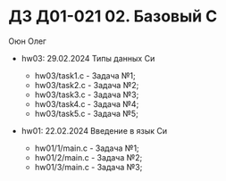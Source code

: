 # ДЗ Д01-021 02. Базовый С

Оюн Олег

- hw03: 29.02.2024 Типы данных Си
  - hw03/task1.c - Задача №1;
  - hw03/task2.c - Задача №2;
  - hw03/task3.c - Задача №3;
  - hw03/task4.c - Задача №4;
  - hw03/task5.c - Задача №5;

- hw01: 22.02.2024 Введение в язык Си
  - hw01/1/main.c - Задача №1;
  - hw01/2/main.c - Задача №2;
  - hw01/3/main.c - Задача №3;
